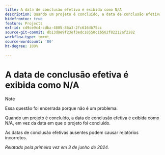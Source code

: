 ```yaml
---
title: A data de conclusão efetiva é exibida como N/A
description: Quando um projeto é concluído, a data de conclusão efetiva é exibida como N/A, em vez da data em que o projeto foi concluído.
hidefromtoc: true
feature: Projects
exl-id: cd9ce9c4-cdba-4805-86a3-2fc616db75cc
source-git-commit: db13d8e9f23ef3edc18550c1b502f82212af2282
workflow-type: tm+mt
source-wordcount: '80'
ht-degree: 100%

---
```


# A data de conclusão efetiva é exibida como N/A

>[!NOTE]
>
>Essa questão foi encerrada porque não é um problema.

Quando um projeto é concluído, a data de conclusão efetiva é exibida como N/A, em vez da data em que o projeto foi concluído.

As datas de conclusão efetivas ausentes podem causar relatórios incorretos.

_Relatado pela primeira vez em 3 de junho de 2024._
